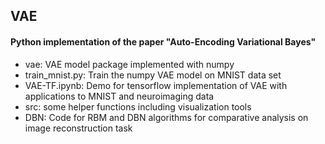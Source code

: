 ## VAE
#### Python implementation of the paper "Auto-Encoding Variational Bayes"
- vae: VAE model package implemented with numpy
- train_mnist.py: Train the numpy VAE model on MNIST data set
- VAE-TF.ipynb: Demo for tensorflow implementation of VAE with applications to MNIST and neuroimaging data
- src: some helper functions including visualization tools
- DBN: Code for RBM and DBN algorithms for comparative analysis on image reconstruction task
